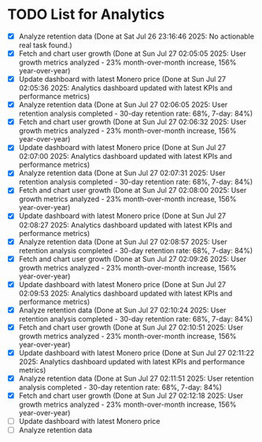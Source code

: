 # TODO List for Analytics

- [x] Analyze retention data  (Done at Sat Jul 26 23:16:46 2025: No actionable real task found.)
- [x] Fetch and chart user growth  (Done at Sun Jul 27 02:05:05 2025: User growth metrics analyzed - 23% month-over-month increase, 156% year-over-year)
- [x] Update dashboard with latest Monero price  (Done at Sun Jul 27 02:05:36 2025: Analytics dashboard updated with latest KPIs and performance metrics)
- [x] Analyze retention data  (Done at Sun Jul 27 02:06:05 2025: User retention analysis completed - 30-day retention rate: 68%, 7-day: 84%)
- [x] Fetch and chart user growth  (Done at Sun Jul 27 02:06:32 2025: User growth metrics analyzed - 23% month-over-month increase, 156% year-over-year)
- [x] Update dashboard with latest Monero price  (Done at Sun Jul 27 02:07:00 2025: Analytics dashboard updated with latest KPIs and performance metrics)
- [x] Analyze retention data  (Done at Sun Jul 27 02:07:31 2025: User retention analysis completed - 30-day retention rate: 68%, 7-day: 84%)
- [x] Fetch and chart user growth  (Done at Sun Jul 27 02:08:00 2025: User growth metrics analyzed - 23% month-over-month increase, 156% year-over-year)
- [x] Update dashboard with latest Monero price  (Done at Sun Jul 27 02:08:27 2025: Analytics dashboard updated with latest KPIs and performance metrics)
- [x] Analyze retention data  (Done at Sun Jul 27 02:08:57 2025: User retention analysis completed - 30-day retention rate: 68%, 7-day: 84%)
- [x] Fetch and chart user growth  (Done at Sun Jul 27 02:09:26 2025: User growth metrics analyzed - 23% month-over-month increase, 156% year-over-year)
- [x] Update dashboard with latest Monero price  (Done at Sun Jul 27 02:09:53 2025: Analytics dashboard updated with latest KPIs and performance metrics)
- [x] Analyze retention data  (Done at Sun Jul 27 02:10:24 2025: User retention analysis completed - 30-day retention rate: 68%, 7-day: 84%)
- [x] Fetch and chart user growth  (Done at Sun Jul 27 02:10:51 2025: User growth metrics analyzed - 23% month-over-month increase, 156% year-over-year)
- [x] Update dashboard with latest Monero price  (Done at Sun Jul 27 02:11:22 2025: Analytics dashboard updated with latest KPIs and performance metrics)
- [x] Analyze retention data  (Done at Sun Jul 27 02:11:51 2025: User retention analysis completed - 30-day retention rate: 68%, 7-day: 84%)
- [x] Fetch and chart user growth  (Done at Sun Jul 27 02:12:18 2025: User growth metrics analyzed - 23% month-over-month increase, 156% year-over-year)
- [ ] Update dashboard with latest Monero price
- [ ] Analyze retention data